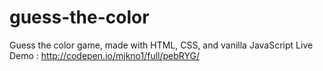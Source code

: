 # guess-the-color
Guess the color game, made with HTML, CSS, and vanilla JavaScript
Live Demo : http://codepen.io/mjkno1/full/pebRYG/
